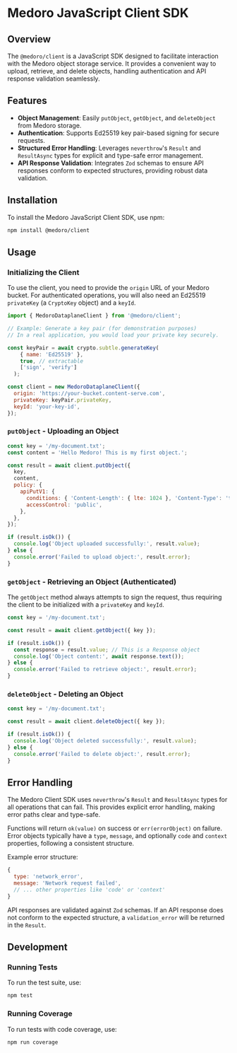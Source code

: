 # Medoro JavaScript Client SDK

## Overview

The `@medoro/client` is a JavaScript SDK designed to facilitate interaction with the Medoro object storage service. It provides a convenient way to upload, retrieve, and delete objects, handling authentication and API response validation seamlessly.

## Features

- **Object Management**: Easily `putObject`, `getObject`, and `deleteObject` from Medoro storage.
- **Authentication**: Supports Ed25519 key pair-based signing for secure requests.
- **Structured Error Handling**: Leverages `neverthrow`'s `Result` and `ResultAsync` types for explicit and type-safe error management.
- **API Response Validation**: Integrates `Zod` schemas to ensure API responses conform to expected structures, providing robust data validation.

## Installation

To install the Medoro JavaScript Client SDK, use npm:

```bash
npm install @medoro/client
```

## Usage

### Initializing the Client

To use the client, you need to provide the `origin` URL of your Medoro bucket. For authenticated operations, you will also need an Ed25519 `privateKey` (a `CryptoKey` object) and a `keyId`.

```javascript
import { MedoroDataplaneClient } from '@medoro/client';

// Example: Generate a key pair (for demonstration purposes)
// In a real application, you would load your private key securely.

const keyPair = await crypto.subtle.generateKey(
    { name: 'Ed25519' },
    true, // extractable
    ['sign', 'verify']
  );

const client = new MedoroDataplaneClient({
  origin: 'https://your-bucket.content-serve.com',
  privateKey: keyPair.privateKey,
  keyId: 'your-key-id',
});
```

### `putObject` - Uploading an Object

```javascript
const key = '/my-document.txt';
const content = 'Hello Medoro! This is my first object.';

const result = await client.putObject({
  key,
  content,
  policy: {
    apiPutV1: {
      conditions: { 'Content-Length': { lte: 1024 }, 'Content-Type': 'text/plain' },
      accessControl: 'public',
    },
  },
});

if (result.isOk()) {
  console.log('Object uploaded successfully:', result.value);
} else {
  console.error('Failed to upload object:', result.error);
}
```

### `getObject` - Retrieving an Object (Authenticated)

The `getObject` method always attempts to sign the request, thus requiring the client to be initialized with a `privateKey` and `keyId`.

```javascript
const key = '/my-document.txt';

const result = await client.getObject({ key });

if (result.isOk()) {
  const response = result.value; // This is a Response object
  console.log('Object content:', await response.text());
} else {
  console.error('Failed to retrieve object:', result.error);
}
```

### `deleteObject` - Deleting an Object

```javascript
const key = '/my-document.txt';

const result = await client.deleteObject({ key });

if (result.isOk()) {
  console.log('Object deleted successfully:', result.value);
} else {
  console.error('Failed to delete object:', result.error);
}
```

## Error Handling

The Medoro Client SDK uses `neverthrow`'s `Result` and `ResultAsync` types for all operations that can fail. This provides explicit error handling, making error paths clear and type-safe.

Functions will return `ok(value)` on success or `err(errorObject)` on failure. Error objects typically have a `type`, `message`, and optionally `code` and `context` properties, following a consistent structure.

Example error structure:

```javascript
{
  type: 'network_error',
  message: 'Network request failed',
  // ... other properties like 'code' or 'context'
}
```

API responses are validated against `Zod` schemas. If an API response does not conform to the expected structure, a `validation_error` will be returned in the `Result`.

## Development

### Running Tests

To run the test suite, use:

```bash
npm test
```

### Running Coverage

To run tests with code coverage, use:

```bash
npm run coverage
```
